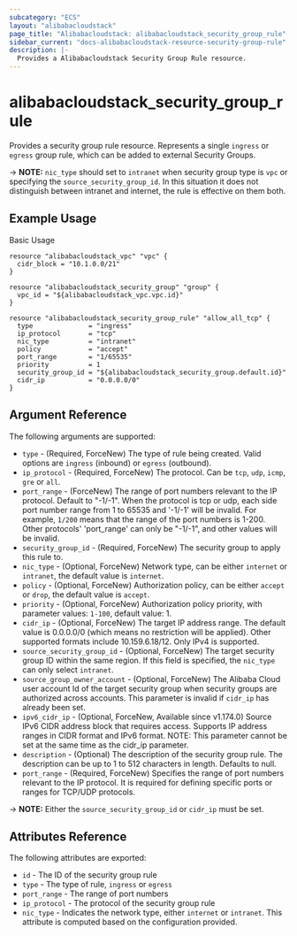 ```yaml
---
subcategory: "ECS"
layout: "alibabacloudstack"
page_title: "Alibabacloudstack: alibabacloudstack_security_group_rule"
sidebar_current: "docs-alibabacloudstack-resource-security-group-rule"
description: |-
  Provides a Alibabacloudstack Security Group Rule resource.
---
```


# alibabacloudstack_security_group_rule

Provides a security group rule resource.
Represents a single `ingress` or `egress` group rule, which can be added to external Security Groups.

-> **NOTE:**  `nic_type` should set to `intranet` when security group type is `vpc` or specifying the `source_security_group_id`. In this situation it does not distinguish between intranet and internet, the rule is effective on them both.


## Example Usage

Basic Usage

```
resource "alibabacloudstack_vpc" "vpc" {
  cidr_block = "10.1.0.0/21"
}

resource "alibabacloudstack_security_group" "group" {
  vpc_id = "${alibabacloudstack_vpc.vpc.id}"
}

resource "alibabacloudstack_security_group_rule" "allow_all_tcp" {
  type              = "ingress"
  ip_protocol       = "tcp"
  nic_type          = "intranet"
  policy            = "accept"
  port_range        = "1/65535"
  priority          = 1
  security_group_id = "${alibabacloudstack_security_group.default.id}"
  cidr_ip           = "0.0.0.0/0"
}
```
## Argument Reference

The following arguments are supported:

* `type` - (Required, ForceNew) The type of rule being created. Valid options are `ingress` (inbound) or `egress` (outbound).
* `ip_protocol` - (Required, ForceNew) The protocol. Can be `tcp`, `udp`, `icmp`, `gre` or `all`.
* `port_range` - (ForceNew) The range of port numbers relevant to the IP protocol. Default to "-1/-1". When the protocol is tcp or udp, each side port number range from 1 to 65535 and '-1/-1' will be invalid.
  For example, `1/200` means that the range of the port numbers is 1-200. Other protocols' 'port_range' can only be "-1/-1", and other values will be invalid.
* `security_group_id` - (Required, ForceNew) The security group to apply this rule to.
* `nic_type` - (Optional, ForceNew) Network type, can be either `internet` or `intranet`, the default value is `internet`.
* `policy` - (Optional, ForceNew) Authorization policy, can be either `accept` or `drop`, the default value is `accept`.
* `priority` - (Optional, ForceNew) Authorization policy priority, with parameter values: `1-100`, default value: 1.
* `cidr_ip` - (Optional, ForceNew) The target IP address range. The default value is 0.0.0.0/0 (which means no restriction will be applied). Other supported formats include 10.159.6.18/12. Only IPv4 is supported.
* `source_security_group_id` - (Optional, ForceNew) The target security group ID within the same region. If this field is specified, the `nic_type` can only select `intranet`.
* `source_group_owner_account` - (Optional, ForceNew) The Alibaba Cloud user account Id of the target security group when security groups are authorized across accounts.  This parameter is invalid if `cidr_ip` has already been set.
* `ipv6_cidr_ip` - (Optional, ForceNew, Available since v1.174.0) Source IPv6 CIDR address block that requires access. Supports IP address ranges in CIDR format and IPv6 format. NOTE: This parameter cannot be set at the same time as the cidr_ip parameter.
* `description` - (Optional) The description of the security group rule. The description can be up to 1 to 512 characters in length. Defaults to null.
* `port_range` - (Required, ForceNew)  Specifies the range of port numbers relevant to the IP protocol. It is required for defining specific ports or ranges for TCP/UDP protocols.

-> **NOTE:**  Either the `source_security_group_id` or `cidr_ip` must be set.

## Attributes Reference

The following attributes are exported:

* `id` - The ID of the security group rule
* `type` - The type of rule, `ingress` or `egress`
* `port_range` - The range of port numbers
* `ip_protocol` - The protocol of the security group rule
* `nic_type` -  Indicates the network type, either `internet` or `intranet`. This attribute is computed based on the configuration provided.